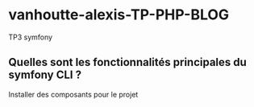 # vanhoutte-alexis-TP-PHP-BLOG
TP3 symfony

## Quelles sont les fonctionnalités principales du symfony CLI ?
Installer des composants pour le projet
